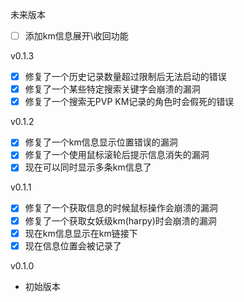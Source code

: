 未来版本

- [ ] 添加km信息展开\收回功能

v0.1.3

- [x] 修复了一个历史记录数量超过限制后无法启动的错误
- [x] 修复了一个某些特定搜索关键字会崩溃的漏洞
- [x] 修复了一个搜索无PVP KM记录的角色时会假死的错误

v0.1.2

- [x] 修复了一个km信息显示位置错误的漏洞
- [x] 修复了一个使用鼠标滚轮后提示信息消失的漏洞
- [x] 现在可以同时显示多条km信息了

v0.1.1

- [x] 修复了一个获取信息的时候鼠标操作会崩溃的漏洞
- [x] 修复了一个获取女妖级km(harpy)时会崩溃的漏洞
- [x] 现在km信息显示在km链接下
- [x] 现在信息位置会被记录了

v0.1.0

- 初始版本
